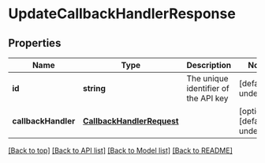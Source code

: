# UpdateCallbackHandlerResponse

## Properties

|Name | Type | Description | Notes|
|------------ | ------------- | ------------- | -------------|
|**id** | **string** | The unique identifier of the API key | [default to undefined]|
|**callbackHandler** | [**CallbackHandlerRequest**](CallbackHandlerRequest.md) |  | [optional] [default to undefined]|




[[Back to top]](#) [[Back to API list]](../../README.md#documentation-for-api-endpoints) [[Back to Model list]](../../README.md#documentation-for-models) [[Back to README]](../../README.md)
